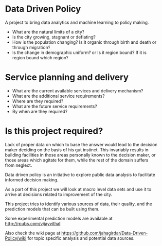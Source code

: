 # Data Driven Policy
A project to bring data analytics and machine learning to policy making.

* What are the natural limits of a city?
* Is the city growing, stagnant or deflating?
* How is the population changing? Is it organic through birth and death or through migration?
* Is the change in demographic uniform? or Is it region bound? If it is region bound which region?

# Service planning and delivery

* What are the current available services and delivery mechanism?
* What are the additional service requirements?
* Where are they required?
* What are the future service requirements?
* By when are they required?

# Is this project required?

Lack of proper data on which to base the answer would lead to the decision maker deciding on the basis of his gut instinct. This invariably results in building facilities in those areas personally known to the decision maker, or those areas which agitate for them, while the rest of the domain suffers from neglect.

Data driven policy is an initiative to explore public data analysis to facilitate informed decision making.

As a part of this project we will look at macro level data sets and use it to arrive at decisions related to improvement of the city.

This project tries to identify various sources of data, their quality, and the prediction models that can be built using them.

Some experimental prediction models are available at http://rpubs.com/vijayvithal

Also check the wiki page at https://github.com/jahagirdar/Data-Driven-Policy/wiki for topic specific analysis and potential data sources.
